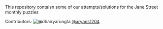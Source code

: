 This repository contaisn some of our attempts/solutions for the Jane Street monthly puzzles

Contributors:
![@dhairyarungta](https://github.com/dhairyarungta)
[@aryans1204](https://github.com/aryans1204)

